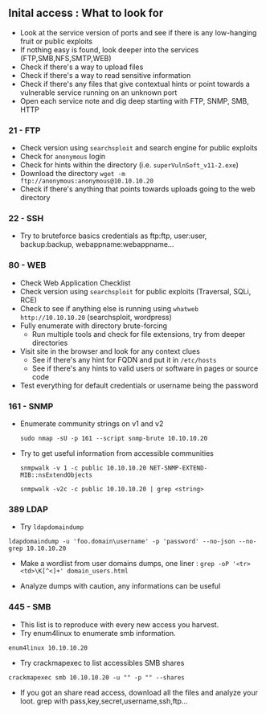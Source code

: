 
## Inital access : What to look for

* Look at the service version of ports and see if there is any low-hanging fruit or public exploits
* If nothing easy is found, look deeper into the services (FTP,SMB,NFS,SMTP,WEB)
* Check if there's a way to upload files
* Check if there's a way to read sensitive information
* Check if there's any files that give contextual hints or point towards a vulnerable service running on an unknown port
* Open each service note and dig deep starting with FTP, SNMP, SMB, HTTP

### 21 - FTP

* Check version using `searchsploit` and search engine for public exploits
* Check for `anonymous` login
* Check for hints within the directory (i.e. `superVulnSoft_v11-2.exe`)
* Download the directory `wget -m ftp://anonymous:anonymous@10.10.10.20`
* Check if there's anything that points towards uploads going to the web directory

### 22 - SSH

* Try to bruteforce basics credentials as ftp:ftp, user:user, backup:backup, webappname:webappname... 

### 80 - WEB

* Check Web Application Checklist
* Check version using `searchsploit` for public exploits (Traversal, SQLi, RCE)
* Check to see if anything else is running using `whatweb http://10.10.10.20` (searchsploit, wordpress)
* Fully enumerate with directory brute-forcing
	* Run multiple tools and check for file extensions, try from deeper directories
* Visit site in the browser and look for any context clues
	* See if there's any hint for FQDN and put it in `/etc/hosts`
	* See if there's any hints to valid users or software in pages or source code
* Test everything for default credentials or username being the password

### 161 - SNMP
* Enumerate community strings on v1 and v2
 
	 `sudo nmap -sU -p 161 --script snmp-brute 10.10.10.20`
  
* Try to get useful information from accessible communities
 
	 `snmpwalk -v 1 -c public 10.10.10.20 NET-SNMP-EXTEND-MIB::nsExtendObjects`
  
	 `snmpwalk -v2c -c public 10.10.10.20 | grep <string>`


### 389 LDAP

* Try `ldapdomaindump`

 `ldapdomaindump -u 'foo.domain\username' -p 'password' --no-json --no-grep 10.10.10.20`

* Make a wordlist from user domains dumps, one liner :
  `grep -oP '<tr><td>\K[^<]+' domain_users.html`

* Analyze dumps with caution, any informations can be useful




 ### 445 - SMB

* This list is to reproduce with every new access you harvest.
* Try enum4linux to enumerate smb information.

`enum4linux 10.10.10.20`

* Try crackmapexec to list accessibles SMB shares

`crackmapexec smb 10.10.10.20 -u "" -p "" --shares` 

* If you got an share read access, download all the files and analyze your loot. grep with pass,key,secret,username,ssh,ftp...


  







